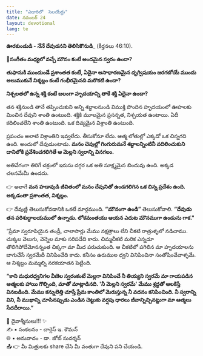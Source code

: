 ```yaml
---
title: "ఎడారిలో  సెలయేర్లు"
date: నవంబర్ 24
layout: devotional
lang: te
---
```


**ఊరకుండుడి - నేనే దేవుడనని తెలిసికొనుడి**_ (కీర్తనలు 46:10).

**📖సంగీతం మధ్యలో వచ్చే మౌనం కంటే అందమైన స్వరం ఉందా?**

 **తుఫానుకి ముందుండే ప్రశాంతత కంటే, ఏదైనా అసాధారణమైన దృగ్విషయం జరగబోయే ముందు అలుముకునే నిశ్శబ్దం కంటే గంభీరమైనది మరొకటి ఉందా?** 

**నిశ్చలతలో ఉన్న శక్తి కంటే బలంగా హృదయాన్ని తాకే శక్తి ఏదైనా ఉందా?**

తన శక్తినుండి తానే తప్పించుకుని అన్ని శబ్దాలనుండి విముక్తి పొందిన హృదయంలో ఊహలకు మించిన దేవుని శాంతి ఉంటుంది. శక్తికి మూలమైన ప్రసన్నత, నిశ్చయత ఉంటాయి. ఏదీ కదిలించలేని శాంతి ఉంటుంది. ఒక దివ్యమైన విశ్రాంతి ఉంటుంది. 

ప్రపంచం అలాటి విశ్రాంతిని ఇవ్వలేదు. తీసుకోనూ లేదు. ఆత్మ లోతుల్లో ఎక్కడో ఒక చిన్నగది ఉంది. అందులో దేవుడుంటాడు. **మనం చెవుల్లో గింగురుమనే శబ్దాలన్నింటినీ వదిలించుకుని దానిలోకి ప్రవేశించగలిగితే ఆ మెల్లని స్వరాన్ని వినగలం.**

అతివేగంగా తిరిగే చక్రంలో ఇరుసు దగ్గర ఒక అతి సూక్ష్మమైన బిందువు ఉంది. అక్కడ చలనమేమీ ఉండదు.

👉 అలాగే **మన హడావుడి జీవితంలో మనం దేవునితో ఉండగలిగిన ఒక చిన్న ప్రదేశం ఉంది. అక్కడంతా ప్రశాంతత, నిశ్శబ్దం.**

👉 దేవుణ్ణి తెలుసుకోవడానికి ఒకటే మార్గముంది. **“మౌనంగా ఉండి”** తెలుసుకోవాలి. 
**“దేవుడు తన పరిశుద్ధాలయములో ఉన్నాడు. లోకమంతయు ఆయన ఎదుట మౌనముగా ఉండును గాక."**

“ప్రేమా స్వరూపియైన తండ్రీ, చాలాసార్లు మేము నక్షత్రాలు లేని చీకటి రాత్రుళ్ళలో నడిచాము. చుక్కల వెలుగు, వెన్నెల మాకు సరిపడేది కాదు. చిమ్మచీకటి మరిక ఎన్నడూ తొలిగిపోదేమోనన్నంత చిక్కగా మా మీద పరుచుకుంది. ఆ చీకటిలో పగిలిన మా హృదయాలను బాగుచేసే స్వరమేదీ వినిపించేది కాదు. కనీసం ఉరుముల ధ్వని వినిపించినా సంతోషించేవాళ్ళమే. ఆ నిశ్శబ్దం మమ్మల్ని నరకయాతన పెట్టింది.

**“కాని మధురధ్వనిగల వీణెల స్వరంకంటే మెల్లగా వినిపించే నీ తియ్యని స్వరమే మా గాయపడిన ఆత్మలకు హాయి గొల్పింది, మాతో మాట్లాడినది. 'నీ మెల్లని స్వరమే' మేము శ్రద్ధతో ఆలకిస్తే వినబడింది. మేము కన్నులెత్తి చూస్తే ప్రేమ కాంతిలో మెరుస్తున్న నీ వదనం కనిపించింది. నీ స్వరాన్ని విని, నీ ముఖాన్ని చూసినప్పుడు ఎండిన చెట్టుకు వర్షపు ధారలు జీవాన్నిచ్చినట్టుగా మా ఆత్మలు సేదదీరాయి.”**

<div class="blessing">🙏 <span class="bless-text">దైవాశ్శీసులు!!!</span> ✨</div>

<div class="credit">✍️ <span class="credit-text">▪ సంకలనం - చార్లెస్ ఇ. కౌమన్</span></div>
<div class="credit">🌐 <span class="credit-text">▪ అనువాదం - డా. జోబ్ సుదర్శన్</span></div>


<div class="share">📤 👉 <span class="share-text">మీ మిత్రులకు share చేసి మీ వంతుగా దేవుని పని చేయండి.</span></div>
